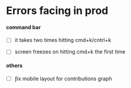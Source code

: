 # Errors facing in prod
#### command bar
- [ ] it takes two times hitting cmd+k/cntrl+k 
- [ ] screen freezes on hitting cmd+k the first time 


#### others
- [ ] ƒix mobile layout for contributions graph
